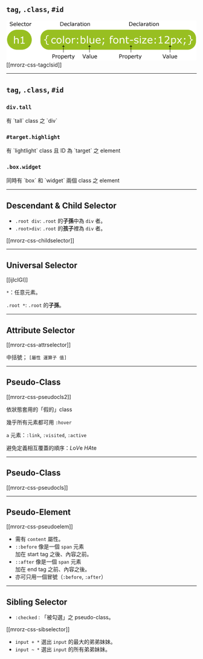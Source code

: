 `tag`, `.class`, `#id`
-----------------
![Selection and declaration](images/css/selector.gif?borderless)
[[mrorz-css-tagclsid]] 

---

`tag`, `.class`, `#id`
-----------------
<div class="fragment">
  <h3><code>div.tall</code></h3>
  <p>有 `tall` class 之 `div`</p>
  <div class="fragment">
    <h3><code>#target.highlight</code></h3>
    <p>有 `lightlight` class 且 ID 為 `target` 之 element</p>
  </div>
  <div class="fragment">
    <h3><code>.box.widget</code></h3>
    <p>同時有 `box` 和 `widget` 兩個 class 之 element</p>
  </div>
</div>

---

Descendant & Child Selector
---------------------------

* `.root div`: `.root` 的**子孫**中為 `div` 者。
* `.root>div`: `.root` 的**孩子**裡為 `div` 者。

[[mrorz-css-childselector]]

---

Universal Selector
------------------

[[ijIcIGI]]

`*`：任意元素。

`.root *`: `.root` 的**子孫**。

---

Attribute Selector
------------------

[[mrorz-css-attrselector]]

中括號； `[屬性 運算子 值]`

---

Pseudo-Class
------------

[[mrorz-css-pseudocls2]]

依狀態套用的「假的」class

幾乎所有元素都可用 `:hover`

`a` 元素：`:link`, `:visited`, `:active`



避免定義相互覆蓋的順序：*L*o*V*e *HA*te

---

Pseudo-Class
------------

[[mrorz-css-pseudocls]]

---

Pseudo-Element
------------

[[mrorz-css-pseudoelem]]

* 需有 `content` 屬性。
* `::before` 像是一個 `span` 元素<br>
  加在 start tag 之後、內容之前。
* `::after` 像是一個 `span` 元素<br>
  加在 end tag 之前、內容之後。 
* 亦可只用一個冒號（`:before`, `:after`）

---

Sibling Selector
----------------

* `:checked` : 「被勾選」之 pseudo-class。

[[mrorz-css-sibselector]]

* `input + *` 選出 `input` 的最大的弟弟妹妹。
* `input ~ *` 選出 `input` 的所有弟弟妹妹。